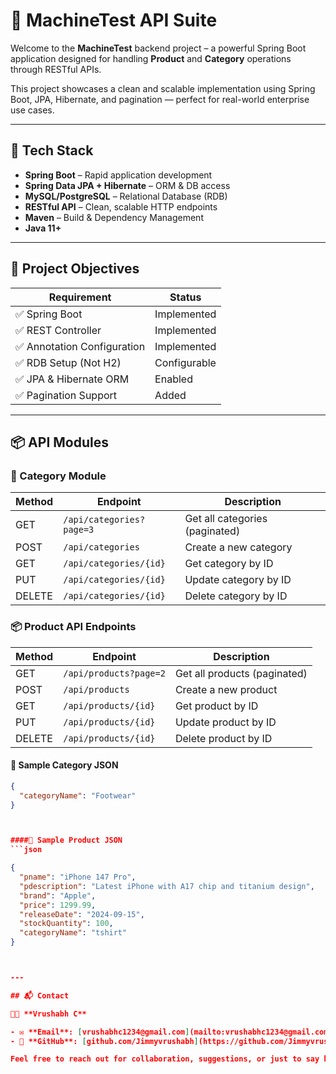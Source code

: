 # 🚀 MachineTest API Suite

Welcome to the **MachineTest** backend project – a powerful Spring Boot application designed for handling **Product** and **Category** operations through RESTful APIs.

This project showcases a clean and scalable implementation using Spring Boot, JPA, Hibernate, and pagination — perfect for real-world enterprise use cases.

---

## 🧰 Tech Stack

- **Spring Boot** – Rapid application development
- **Spring Data JPA + Hibernate** – ORM & DB access
- **MySQL/PostgreSQL** – Relational Database (RDB)
- **RESTful API** – Clean, scalable HTTP endpoints
- **Maven** – Build & Dependency Management
- **Java 11+**

---

## 🎯 Project Objectives

| Requirement                 | Status     |
|----------------------------|------------|
| ✅ Spring Boot              | Implemented |
| ✅ REST Controller          | Implemented |
| ✅ Annotation Configuration | Implemented |
| ✅ RDB Setup (Not H2)       | Configurable |
| ✅ JPA & Hibernate ORM      | Enabled |
| ✅ Pagination Support       | Added |

---

## 📦 API Modules

### 📁 Category Module

| Method | Endpoint                                       | Description              |
|--------|------------------------------------------------|--------------------------|
| GET    | `/api/categories?page=3`                       | Get all categories (paginated) |
| POST   | `/api/categories`                              | Create a new category    |
| GET    | `/api/categories/{id}`                         | Get category by ID       |
| PUT    | `/api/categories/{id}`                         | Update category by ID    |
| DELETE | `/api/categories/{id}`                         | Delete category by ID    |




### 📦 Product API Endpoints

| Method | Endpoint                 | Description               |
|--------|--------------------------|---------------------------|
| GET    | `/api/products?page=2`   | Get all products (paginated) |
| POST   | `/api/products`          | Create a new product      |
| GET    | `/api/products/{id}`     | Get product by ID         |
| PUT    | `/api/products/{id}`     | Update product by ID      |
| DELETE | `/api/products/{id}`     | Delete product by ID      |


#### 🧪 Sample Category JSON

```json
{
  "categoryName": "Footwear"
}



####🧪 Sample Product JSON
```json

{
  "pname": "iPhone 147 Pro",
  "pdescription": "Latest iPhone with A17 chip and titanium design",
  "brand": "Apple",
  "price": 1299.99,
  "releaseDate": "2024-09-15",
  "stockQuantity": 100,
  "categoryName": "tshirt"
}



---

## 📬 Contact

👨‍💻 **Vrushabh C**

- ✉️ **Email**: [vrushabhc1234@gmail.com](mailto:vrushabhc1234@gmail.com)
- 🔗 **GitHub**: [github.com/Jimmyvrushabh](https://github.com/Jimmyvrushabh)

Feel free to reach out for collaboration, suggestions, or just to say hello! 😊
